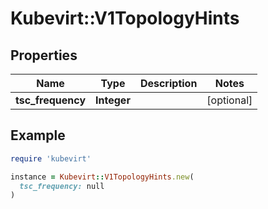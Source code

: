 # Kubevirt::V1TopologyHints

## Properties

| Name | Type | Description | Notes |
| ---- | ---- | ----------- | ----- |
| **tsc_frequency** | **Integer** |  | [optional] |

## Example

```ruby
require 'kubevirt'

instance = Kubevirt::V1TopologyHints.new(
  tsc_frequency: null
)
```

